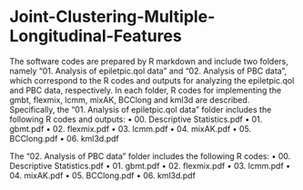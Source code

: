 # Joint-Clustering-Multiple-Longitudinal-Features

The software codes are prepared by R markdown and include two folders, namely “01. Analysis of epiletpic.qol data” and “02. Analysis of PBC data”, which correspond to the R codes and outputs for analyzing the epiletpic.qol and PBC data, respectively. In each folder, R codes for implementing the gmbt, flexmix, lcmm, mixAK, BCClong and kml3d are described. 
Specifically, the “01. Analysis of epiletpic.qol data” folder includes the following R codes and outputs: 
•	00. Descriptive Statistics.pdf
•	01. gbmt.pdf
•	02. flexmix.pdf
•	03. lcmm.pdf
•	04. mixAK.pdf
•	05. BCClong.pdf
•	06. kml3d.pdf

The “02. Analysis of PBC data” folder includes the following R codes: 
•	00. Descriptive Statistics.pdf
•	01. gbmt.pdf
•	02. flexmix.pdf
•	03. lcmm.pdf
•	04. mixAK.pdf
•	05. BCClong.pdf
•	06. kml3d.pdf
